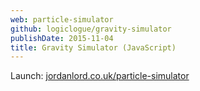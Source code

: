 ```yaml
---
web: particle-simulator
github: logiclogue/gravity-simulator
publishDate: 2015-11-04
title: Gravity Simulator (JavaScript)
---
```


Launch:
[jordanlord.co.uk/particle-simulator](http://jordanlord.co.uk/particle-simulator/)
